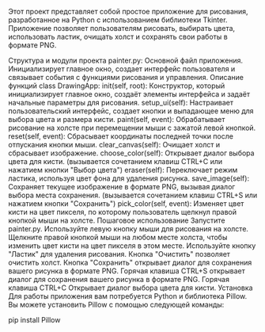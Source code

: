 Этот проект представляет собой простое приложение для рисования, разработанное на Python с использованием библиотеки Tkinter. Приложение позволяет пользователям рисовать, выбирать цвета, использовать ластик, очищать холст и сохранять свои работы в формате PNG.

Структура и модули проекта
painter.py:
Основной файл приложения.
Инициализирует главное окно, создает интерфейс пользователя и связывает события с функциями рисования и управления.
Описание функций
class DrawingApp:
init(self, root): Конструктор, который инициализирует главное окно, создаёт элементы интерфейса и задаёт начальные параметры для рисования.
setup_ui(self): Настраивает пользовательский интерфейс, создает кнопки и выпадающее меню для выбора цвета и размера кисти.
paint(self, event): Обрабатывает рисование на холсте при перемещении мыши с зажатой левой кнопкой.
reset(self, event): Сбрасывает координаты последней точки после отпускания кнопки мыши.
clear_canvas(self): Очищает холст и сбрасывает изображение.
choose_color(self): Открывает диалог выбора цвета для кисти. (вызывается сочетанием клавиш CTRL+C или нажатием кнопки "Выбор цвета")
eraser(self): Переключает режим ластика, используя цвет фона для удаления рисунка.
save_image(self): Сохраняет текущее изображение в формате PNG, вызывая диалог выбора места сохранения. (вызывается сочетанием клавиш CTRL+S или нажатием кнопки "Сохранить")
pick_color(self, event): Изменяет цвет кисти на цвет пикселя, по которому пользователь щелкнул правой кнопкой мыши на холсте.
Пошаговое использование
Запустите painter.py.
Используйте левую кнопку мыши для рисования на холсте.
Щелкните правой кнопкой мыши на любом месте холста, чтобы изменить цвет кисти на цвет пикселя в этом месте.
Используйте кнопку "Ластик" для удаления рисования.
Кнопка "Очистить" позволяет очистить холст.
Кнопка "Сохранить" открывает диалог для сохранения вашего рисунка в формате PNG.
Горячая клавиша CTRL+S открывает диалог для сохранения вашего рисунка в формате PNG.
Горячая клавиша CTRL+С Открывает диалог выбора цвета для кисти.
Установка
Для работы приложения вам потребуется Python и библиотека Pillow. Вы можете установить Pillow с помощью следующей команды:

pip install Pillow
